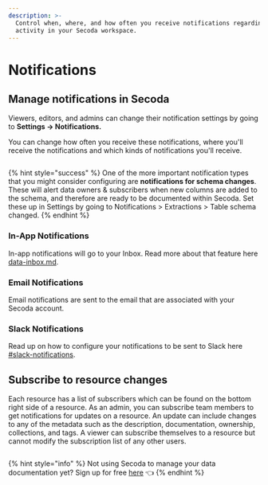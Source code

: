 ```yaml
---
description: >-
  Control when, where, and how often you receive notifications regarding the
  activity in your Secoda workspace.
---
```


# Notifications

## **Manage notifications in Secoda** <a href="#h_3a4bfd6458" id="h_3a4bfd6458"></a>

Viewers, editors, and admins can change their notification settings by going to **Settings -> Notifications.**

You can change how often you receive these notifications, where you'll receive the notifications and which kinds of notifications you'll receive.

<figure><img src="https://secoda-public-media-assets.s3.amazonaws.com/image%20(1)%20(1).png" alt=""><figcaption></figcaption></figure>

{% hint style="success" %}
One of the more important notification types that you might consider configuring are **notifications for schema changes**. These will alert data owners & subscribers when new columns are added to the schema, and therefore are ready to be documented within Secoda. Set these up in Settings by going to Notifications > Extractions > Table schema changed.
{% endhint %}

### In-App Notifications

In-app notifications will go to your Inbox. Read more about that feature here [data-inbox.md](data-inbox.md "mention").

### Email Notifications

Email notifications are sent to the email that are associated with your Secoda account.

### Slack Notifications

Read up on how to configure your notifications to be sent to Slack here [#slack-notifications](../integrations/productivity-tools/slack-connection/#slack-notifications "mention").

## Subscribe to resource changes

Each resource has a list of subscribers which can be found on the bottom right side of a resource. As an admin, you can subscribe team members to get notifications for updates on a resource. An update can include changes to any of the metadata such as the description, documentation, ownership, collections, and tags. A viewer can subscribe themselves to a resource but cannot modify the subscription list of any other users.

<figure><img src="https://secoda-public-media-assets.s3.amazonaws.com/image%20(2).png" alt=""><figcaption></figcaption></figure>

{% hint style="info" %}
Not using Secoda to manage your data documentation yet? Sign up for free [here](http://app.secoda.co/) 👈
{% endhint %}
